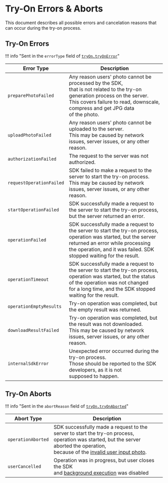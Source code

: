 # Try-On Errors & Aborts

This document describes all possible errors and cancelation reasons that can occur during the try-on process.

## Try-On Errors

!!! info "Sent in the `errorType` field of [`tryOn.tryOnError`](analytics.md#try-on)"

| Error Type | Description |
|------------|-------------|
| `preparePhotoFailed` | Any reason users' photo cannot be processed by the SDK,<br>that is not related to the try-on generation process on the server.<br>This covers failure to read, downscale, compress and get JPG data<br>of the photo. |
| `uploadPhotoFailed` | Any reason users' photo cannot be uploaded to the server.<br>This may be caused by network issues, server issues, or any other reason. |
| `authorizationFailed` | The request to the server was not authorized. |
| `requestOperationFailed` | SDK failed to make a request to the server to start the try-on process.<br>This may be caused by network issues, server issues, or any other reason. |
| `startOperationFailed` | SDK successfully made a request to the server to start the try-on process,<br>but the server returned an error. |
| `operationFailed` | SDK successfully made a request to the server to start the try-on process,<br>operation was started, but the server returned an error while processing<br>the operation, and it was failed. SDK stopped waiting for the result. |
| `operationTimeout` | SDK successfully made a request to the server to start the try-on process,<br>operation was started, but the status of the operation was not changed<br>for a long time, and the SDK stopped waiting for the result. |
| `operationEmptyResults` | Try-on operation was completed, but the empty result was returned. |
| `downloadResultFailed` | Try-on operation was completed, but the result was not downloaded.<br>This may be caused by network issues, server issues, or any other reason. |
| `internalSdkError` | Unexpected error occurred during the try-on process.<br>Those should be reported to the SDK developers, as it is not<br>supposed to happen. |

## Try-On Aborts

!!! info "Sent in the `abortReason` field of [`tryOn.tryOnAborted`](analytics.md#try-on)"

| Abort Type | Description |
|------------|-------------|
| `operationAborted` | SDK successfully made a request to the server to start the try-on process,<br>operation was started, but the server aborted the operation,<br>because of the [invalid user input photo](/sdk/about/pages/loading-screen.md#__tabbed_1_1). |
| `userCancelled` | Operation was in progress, but user closes the SDK<br>and [background execution](/sdk/developer/configuration/features/try-on.md) was disabled |
